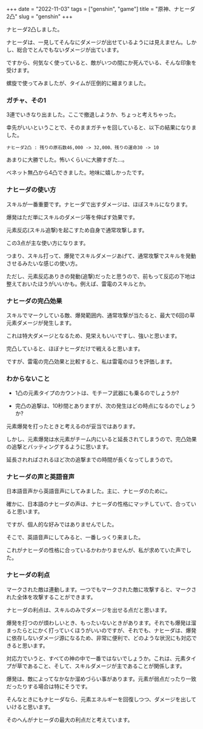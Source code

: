 +++
date = "2022-11-03"
tags = ["genshin", "game"]
title = "原神、ナヒーダ2凸"
slug = "genshin"
+++

ナヒーダ2凸しました。

ナヒーダは、一見してそんなにダメージが出せているようには見えません。しかし、総合でとんでもないダメージが出ています。

ですから、何気なく使っていると、敵がいつの間にか死んでいる、そんな印象を受けます。

螺旋で使ってみましたが、タイムが圧倒的に縮まりました。

### ガチャ、その1

3連でいきなり出ました。ここで撤退しようか、ちょっと考えちゃった。

幸先がいいということで、そのままガチャを回していると、以下の結果になりました。

`ナヒーダ2凸 : 残りの原石数46,000 -> 32,000、残りの運命30 -> 10`

あまりに大勝でした。怖いくらいに大勝すぎた...。

ベネット無凸から4凸できました。地味に嬉しかったです。

### ナヒーダの使い方

スキルが一番重要です。ナヒーダで出すダメージは、ほぼスキルになります。

爆発はただ単にスキルのダメージ等を伸ばす効果です。

元素反応(スキル追撃)を起こすため自身で通常攻撃します。

この3点が主な使い方になります。

つまり、スキル打って、爆発でスキルダメージあげて、通常攻撃でスキルを発動させるみたいな感じの使い方。

ただし、元素反応ありきの発動(追撃)だったと思うので、前もって反応の下地は整えておいたほうがいいかも。例えば、雷電のスキルとか。

### ナヒーダの完凸効果

スキルでマークしている敵、爆発範囲内、通常攻撃が当たると、最大で6回の草元素ダメージが発生します。

これは特大ダメージとなるため、見栄えもいいですし、強いと思います。

完凸していると、ほぼナヒーダだけで戦えると思います。

ですが、雷電の完凸効果と比較すると、私は雷電のほうを評価します。

### わからないこと

- 1凸の元素タイプのカウントは、モチーフ武器にも乗るのでしょうか?

- 完凸の追撃は、10秒間とありますが、次の発生はどの時点になるのでしょうか?

元素爆発を打ったときと考えるのが妥当ではあります。

しかし、元素爆発は水元素がチーム内にいると延長されてしまうので、完凸効果の追撃とバッティングするように思います。

延長されればされるほど次の追撃までの時間が長くなってしまうので。

### ナヒーダの声と英語音声

日本語音声から英語音声にしてみました。主に、ナヒーダのために。

確かに、日本語のナヒーダの声は、ナヒーダの性格にマッチしていて、合っていると思います。

ですが、個人的な好みではありませんでした。

そこで、英語音声にしてみると、一番しっくり来ました。

これがナヒーダの性格に合っているかわかりませんが、私が求めていた声でした。

### ナヒーダの利点

マークされた敵は連動します。一つでもマークされた敵に攻撃すると、マークされた全体を攻撃することができます。

ナヒーダの利点は、スキルのみでダメージを出せる点だと思います。

爆発を打つのが煩わしいとき、もったいないときがあります。それでも爆発は溜まったらとにかく打っていくほうがいいのですが、それでも、ナヒーダは、爆発に依存しないダメージ源になるため、非常に便利で、どのような状況にも対応できると思います。

対応力でいうと、すべての神の中で一番ではないでしょうか。これは、元素タイプが草であること、そして、スキルダメージが主であることが関係します。

爆発は、敵によってなかなか溜めづらい事があります。元素が弱点だったり一致だったりする場合は特にそうです。

そんなときにもナヒーダなら、元素エネルギーを回復しつつ、ダメージを出していけると思います。

そのへんがナヒーダの最大の利点だと考えています。


